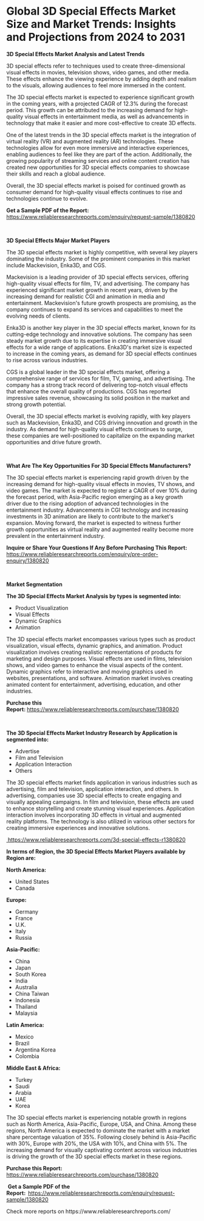 <p><h1>Global 3D Special Effects Market Size and Market Trends: Insights and Projections from 2024 to 2031</h1></p><p><strong>3D Special Effects Market Analysis and Latest Trends</strong></p>
<p><p>3D special effects refer to techniques used to create three-dimensional visual effects in movies, television shows, video games, and other media. These effects enhance the viewing experience by adding depth and realism to the visuals, allowing audiences to feel more immersed in the content.</p><p>The 3D special effects market is expected to experience significant growth in the coming years, with a projected CAGR of 12.3% during the forecast period. This growth can be attributed to the increasing demand for high-quality visual effects in entertainment media, as well as advancements in technology that make it easier and more cost-effective to create 3D effects.</p><p>One of the latest trends in the 3D special effects market is the integration of virtual reality (VR) and augmented reality (AR) technologies. These technologies allow for even more immersive and interactive experiences, enabling audiences to feel like they are part of the action. Additionally, the growing popularity of streaming services and online content creation has created new opportunities for 3D special effects companies to showcase their skills and reach a global audience.</p><p>Overall, the 3D special effects market is poised for continued growth as consumer demand for high-quality visual effects continues to rise and technologies continue to evolve.</p></p>
<p><strong>Get a Sample PDF of the Report:&nbsp;</strong> <a href="https://www.reliableresearchreports.com/enquiry/request-sample/1380820">https://www.reliableresearchreports.com/enquiry/request-sample/1380820</a></p>
<p>&nbsp;</p>
<p><strong>3D Special Effects Major Market Players</strong></p>
<p><p>The 3D special effects market is highly competitive, with several key players dominating the industry. Some of the prominent companies in this market include Mackevision, Enka3D, and CGS.</p><p>Mackevision is a leading provider of 3D special effects services, offering high-quality visual effects for film, TV, and advertising. The company has experienced significant market growth in recent years, driven by the increasing demand for realistic CGI and animation in media and entertainment. Mackevision's future growth prospects are promising, as the company continues to expand its services and capabilities to meet the evolving needs of clients.</p><p>Enka3D is another key player in the 3D special effects market, known for its cutting-edge technology and innovative solutions. The company has seen steady market growth due to its expertise in creating immersive visual effects for a wide range of applications. Enka3D's market size is expected to increase in the coming years, as demand for 3D special effects continues to rise across various industries.</p><p>CGS is a global leader in the 3D special effects market, offering a comprehensive range of services for film, TV, gaming, and advertising. The company has a strong track record of delivering top-notch visual effects that enhance the overall quality of productions. CGS has reported impressive sales revenue, showcasing its solid position in the market and strong growth potential.</p><p>Overall, the 3D special effects market is evolving rapidly, with key players such as Mackevision, Enka3D, and CGS driving innovation and growth in the industry. As demand for high-quality visual effects continues to surge, these companies are well-positioned to capitalize on the expanding market opportunities and drive future growth.</p></p>
<p>&nbsp;</p>
<p><strong>What Are The Key Opportunities For 3D Special Effects Manufacturers?</strong></p>
<p><p>The 3D special effects market is experiencing rapid growth driven by the increasing demand for high-quality visual effects in movies, TV shows, and video games. The market is expected to register a CAGR of over 10% during the forecast period, with Asia-Pacific region emerging as a key growth driver due to the rising adoption of advanced technologies in the entertainment industry. Advancements in CGI technology and increasing investments in 3D animation are likely to contribute to the market's expansion. Moving forward, the market is expected to witness further growth opportunities as virtual reality and augmented reality become more prevalent in the entertainment industry.</p></p>
<p><strong>Inquire or Share Your Questions If Any Before Purchasing This Report:</strong> <a href="https://www.reliableresearchreports.com/enquiry/pre-order-enquiry/1380820">https://www.reliableresearchreports.com/enquiry/pre-order-enquiry/1380820</a></p>
<p>&nbsp;</p>
<p><strong>Market Segmentation</strong></p>
<p><strong>The 3D Special Effects Market Analysis by types is segmented into:</strong></p>
<p><ul><li>Product Visualization</li><li>Visual Effects</li><li>Dynamic Graphics</li><li>Animation</li></ul></p>
<p><p>The 3D special effects market encompasses various types such as product visualization, visual effects, dynamic graphics, and animation. Product visualization involves creating realistic representations of products for marketing and design purposes. Visual effects are used in films, television shows, and video games to enhance the visual aspects of the content. Dynamic graphics refer to interactive and moving graphics used in websites, presentations, and software. Animation market involves creating animated content for entertainment, advertising, education, and other industries.</p></p>
<p><strong>Purchase this Report:&nbsp;</strong><a href="https://www.reliableresearchreports.com/purchase/1380820">https://www.reliableresearchreports.com/purchase/1380820</a></p>
<p>&nbsp;</p>
<p><strong>The 3D Special Effects Market Industry Research by Application is segmented into:</strong></p>
<p><ul><li>Advertise</li><li>Film and Television</li><li>Application Interaction</li><li>Others</li></ul></p>
<p><p>The 3D special effects market finds application in various industries such as advertising, film and television, application interaction, and others. In advertising, companies use 3D special effects to create engaging and visually appealing campaigns. In film and television, these effects are used to enhance storytelling and create stunning visual experiences. Application interaction involves incorporating 3D effects in virtual and augmented reality platforms. The technology is also utilized in various other sectors for creating immersive experiences and innovative solutions.</p></p>
<p><a href="https://www.reliableresearchreports.com/3d-special-effects-r1380820">&nbsp;https://www.reliableresearchreports.com/3d-special-effects-r1380820</a></p>
<p><strong>In terms of Region, the 3D Special Effects Market Players available by Region are:</strong></p>
<p>
    <p> <strong> North America: </strong>
        <ul>
            <li>United States</li>
            <li>Canada</li>
        </ul>
        </p> 
    <p> <strong> Europe: </strong>
        <ul>
            <li>Germany</li>
            <li>France</li>
            <li>U.K.</li>
            <li>Italy</li>
            <li>Russia</li>
        </ul>
        </p> 
    <p> <strong> Asia-Pacific: </strong>
        <ul>
            <li>China</li>
            <li>Japan</li>
            <li>South Korea</li>
            <li>India</li>
            <li>Australia</li>
            <li>China Taiwan</li>
            <li>Indonesia</li>
            <li>Thailand</li>
            <li>Malaysia</li>
        </ul>
        </p> 
    <p> <strong> Latin America: </strong>
        <ul>
            <li>Mexico</li>
            <li>Brazil</li>
            <li>Argentina Korea</li>
            <li>Colombia</li>
        </ul>
        </p> 
    <p> <strong> Middle East & Africa: </strong>
        <ul>
            <li>Turkey</li>
            <li>Saudi</li>
            <li>Arabia</li>
            <li>UAE</li>
            <li>Korea</li>
        </ul>
    </p>
    </p>
<p><p>The 3D special effects market is experiencing notable growth in regions such as North America, Asia-Pacific, Europe, USA, and China. Among these regions, North America is expected to dominate the market with a market share percentage valuation of 35%. Following closely behind is Asia-Pacific with 30%, Europe with 20%, the USA with 10%, and China with 5%. The increasing demand for visually captivating content across various industries is driving the growth of the 3D special effects market in these regions.</p></p>
<p><strong>Purchase this Report: </strong><a href="https://www.reliableresearchreports.com/purchase/1380820">https://www.reliableresearchreports.com/purchase/1380820</a></p>
<p>&nbsp;<strong>Get a Sample PDF of the Report:&nbsp;&nbsp;</strong><a href="https://www.reliableresearchreports.com/enquiry/request-sample/1380820">https://www.reliableresearchreports.com/enquiry/request-sample/1380820</a></p>
<p><strong></strong></p>
<p>Check more reports on https://www.reliableresearchreports.com/</p>